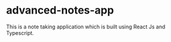 # advanced-notes-app
This is a note taking application which is built using React Js and Typescript.







